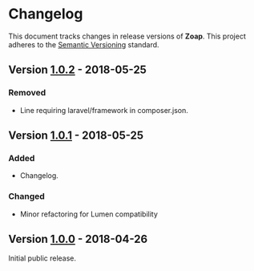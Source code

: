 # Changelog

This document tracks changes in release versions of **Zoap**. This project adheres to the [Semantic Versioning](http://semver.org/spec/v2.0.0.html) standard.

## Version [1.0.2](https://github.com/viewflex/zoap/tree/1.0.2) - 2018-05-25

### Removed

- Line requiring laravel/framework in composer.json.


## Version [1.0.1](https://github.com/viewflex/zoap/tree/1.0.1) - 2018-05-25

### Added

- Changelog.

### Changed

- Minor refactoring for Lumen compatibility


## Version [1.0.0](https://github.com/viewflex/zoap/tree/1.0) - 2018-04-26

Initial public release.

